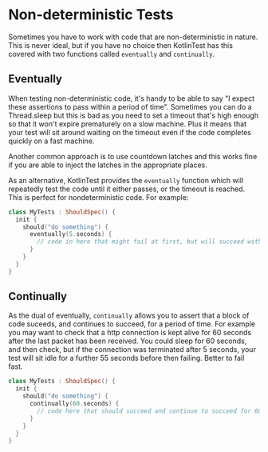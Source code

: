 Non-deterministic Tests
===================

Sometimes you have to work with code that are non-deterministic in nature. This is never ideal, but if you have no choice then
KotlinTest has this covered with two functions called `eventually` and `continually`.

Eventually <a name="eventually"></a>
------------------------

When testing non-deterministic code, it's handy to be able to say "I expect these assertions to pass within a period of time".
Sometimes you can do a Thread.sleep but this is bad as you need to set a timeout that's high enough so that it won't expire prematurely on a slow machine.
Plus it means that your test will sit around waiting on the timeout even if the code completes quickly on a fast machine.

Another common approach is to use countdown latches and this works fine if you are able to inject the latches in the appropriate places.

As an alternative, KotlinTest provides the `eventually` function which will repeatedly
test the code until it either passes, or the timeout is reached. This is perfect for nondeterministic code. For example:

```kotlin
class MyTests : ShouldSpec() {
  init {
    should("do something") {
      eventually(5.seconds) {
        // code in here that might fail at first, but will succeed within the given duration of 5 seconds.
      }
    }
  }
}
```

Continually <a name="eventually"></a>
-------------------------------

As the dual of eventually, `continually` allows you to assert that a block of code suceeds, and continues to succeed, for a period of time.
For example you may want to check that a http connection is kept alive for 60 seconds after the last packet has been received.
You could sleep for 60 seconds, and then check, but if the connection was terminated after 5 seconds, your test will sit idle for a further 55 seconds before then failing.
Better to fail fast.

```kotlin
class MyTests : ShouldSpec() {
  init {
    should("do something") {
      continually(60.seconds) {
        // code here that should succeed and continue to succeed for 60 seconds
      }
    }
  }
}
```